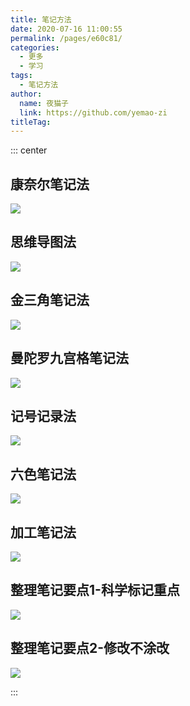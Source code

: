 ```yaml
---
title: 笔记方法
date: 2020-07-16 11:00:55
permalink: /pages/e60c81/
categories: 
  - 更多
  - 学习
tags: 
  - 笔记方法
author: 
  name: 夜猫子
  link: https://github.com/yemao-zi
titleTag: 
---
```


::: center

## 康奈尔笔记法
![](https://s2.loli.net/2024/06/18/qsBvOa6myue92Ic.png)

## 思维导图法
![](https://s2.loli.net/2024/06/18/oJr2V4MAB17XdCq.png)

## 金三角笔记法
![](https://s2.loli.net/2024/06/18/r5miCLjRpBHb2gT.png)

## 曼陀罗九宫格笔记法
![](https://s2.loli.net/2024/06/18/RzAasLw5nFyMb4Z.png)

## 记号记录法
![](https://s2.loli.net/2024/06/18/BOVy4Q1rCqAFgH8.png)

## 六色笔记法
![](https://s2.loli.net/2024/06/18/patoReLiyhuF6CB.png)

## 加工笔记法
![](https://s2.loli.net/2024/06/18/QzcEXdWoVmY2nBR.png)

## 整理笔记要点1-科学标记重点
![](https://s2.loli.net/2024/06/18/jQzFLksErnCmJZA.png)

## 整理笔记要点2-修改不涂改
![](https://s2.loli.net/2024/06/18/O2QMikJhI18yY6H.png)

:::